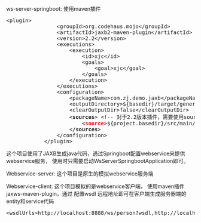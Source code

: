ws-server-springboot: 
使用maven插件
<pre>
&lt;plugin>
                &lt;groupId>org.codehaus.mojo&lt;/groupId>
                &lt;artifactId>jaxb2-maven-plugin&lt;/artifactId&gt;
                &lt;version>2.2&lt;/version&gt;
                &lt;executions&gt;
                    &lt;execution&gt;
                        &lt;id>xjc&lt;/id&gt;
                        &lt;goals>
                            &lt;goal>xjc&lt;/goal&gt;
                        &lt;/goals>
                    &lt;/execution>
                &lt;/executions>
                &lt;configuration>
                    &lt;packageName>com.zj.demo.jaxb&lt;/packageName>
                    &lt;outputDirectory>${basedir}/target/generated-sources/jaxb&lt;/outputDirectory&gt;
                    &lt;clearOutputDir>false&lt;/clearOutputDir>
                    &lt;<strong>sources</strong>&gt; &lt;!-- 对于2.2版本插件，需要使用sources标签来指定xsd所在的位置 -->
                        &lt;<strong style="color:red">source</strong>&gt;${project.basedir}/src/main/resources/xsd/&lt;/source&gt;
                    &lt;<strong>/sources</strong>&gt;
                &lt;/configuration&gt;
            &lt;/plugin&gt;
</pre>
这个项目使用了JAXB生成java代码，通过Springboot配置webservice来提供webservice服务，
使用时只需要启动WsServerSpringbootApplication即可。

Webservice-server:
这个项目是原生的模拟webservice服务端

Webservice-client:
这个项目模拟的是webservice客户端， 使用maven插件jaxws-maven-plugin，通过
配置wsdl 远程地址即可在客户端生成服务器端的entity和service代码
<pre>
&lt;wsdlUrls&gt;http://localhost:8888/ws/person?wsdl,http://localhost:8080/ws/students.wsdl&lt;/wsdlUrls&gt;    
</pre>
